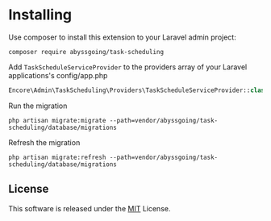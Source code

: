 # Installing
Use composer to install this extension to your Laravel admin project:
```
composer require abyssgoing/task-scheduling
```

Add `TaskScheduleServiceProvider` to the providers array of your Laravel applications's config/app.php
```php
Encore\Admin\TaskScheduling\Providers\TaskScheduleServiceProvider::class
```

Run the migration
```
php artisan migrate:migrate --path=vendor/abyssgoing/task-scheduling/database/migrations
```

Refresh the migration
```
php artisan migrate:refresh --path=vendor/abyssgoing/task-scheduling/database/migrations
```

## License
This software is released under the [MIT](LICENSE) License.
